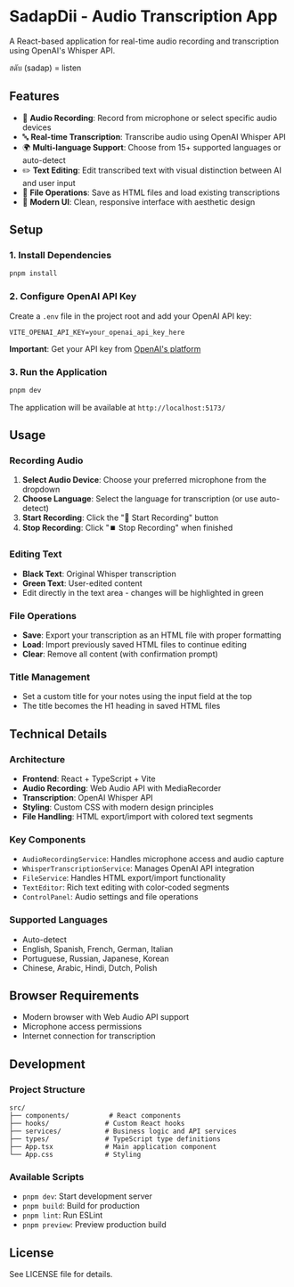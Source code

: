 # SadapDii - Audio Transcription App

A React-based application for real-time audio recording and transcription using OpenAI's Whisper API.

สดับ (sadap) = listen

## Features

- 🎤 **Audio Recording**: Record from microphone or select specific audio devices
- 🔤 **Real-time Transcription**: Transcribe audio using OpenAI Whisper API
- 🌍 **Multi-language Support**: Choose from 15+ supported languages or auto-detect
- ✏️ **Text Editing**: Edit transcribed text with visual distinction between AI and user input
- 💾 **File Operations**: Save as HTML files and load existing transcriptions
- 🎨 **Modern UI**: Clean, responsive interface with aesthetic design

## Setup

### 1. Install Dependencies

```bash
pnpm install
```

### 2. Configure OpenAI API Key

Create a `.env` file in the project root and add your OpenAI API key:

```env
VITE_OPENAI_API_KEY=your_openai_api_key_here
```

**Important**: Get your API key from [OpenAI's platform](https://platform.openai.com/api-keys)

### 3. Run the Application

```bash
pnpm dev
```

The application will be available at `http://localhost:5173/`

## Usage

### Recording Audio

1. **Select Audio Device**: Choose your preferred microphone from the dropdown
2. **Choose Language**: Select the language for transcription (or use auto-detect)
3. **Start Recording**: Click the "🎤 Start Recording" button
4. **Stop Recording**: Click "⏹️ Stop Recording" when finished

### Editing Text

- **Black Text**: Original Whisper transcription
- **Green Text**: User-edited content
- Edit directly in the text area - changes will be highlighted in green

### File Operations

- **Save**: Export your transcription as an HTML file with proper formatting
- **Load**: Import previously saved HTML files to continue editing
- **Clear**: Remove all content (with confirmation prompt)

### Title Management

- Set a custom title for your notes using the input field at the top
- The title becomes the H1 heading in saved HTML files

## Technical Details

### Architecture

- **Frontend**: React + TypeScript + Vite
- **Audio Recording**: Web Audio API with MediaRecorder
- **Transcription**: OpenAI Whisper API
- **Styling**: Custom CSS with modern design principles
- **File Handling**: HTML export/import with colored text segments

### Key Components

- `AudioRecordingService`: Handles microphone access and audio capture
- `WhisperTranscriptionService`: Manages OpenAI API integration
- `FileService`: Handles HTML export/import functionality
- `TextEditor`: Rich text editing with color-coded segments
- `ControlPanel`: Audio settings and file operations

### Supported Languages

- Auto-detect
- English, Spanish, French, German, Italian
- Portuguese, Russian, Japanese, Korean
- Chinese, Arabic, Hindi, Dutch, Polish

## Browser Requirements

- Modern browser with Web Audio API support
- Microphone access permissions
- Internet connection for transcription

## Development

### Project Structure

```
src/
├── components/          # React components
├── hooks/              # Custom React hooks
├── services/           # Business logic and API services
├── types/              # TypeScript type definitions
├── App.tsx             # Main application component
└── App.css             # Styling
```

### Available Scripts

- `pnpm dev`: Start development server
- `pnpm build`: Build for production
- `pnpm lint`: Run ESLint
- `pnpm preview`: Preview production build

## License

See LICENSE file for details.
